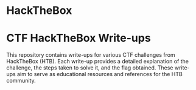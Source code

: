 # HackTheBox

# CTF HackTheBox Write-ups

This repository contains write-ups for various CTF challenges from HackTheBox (HTB). Each write-up provides a detailed explanation of the challenge, the steps taken to solve it, and the flag obtained. These write-ups aim to serve as educational resources and references for the HTB community.

